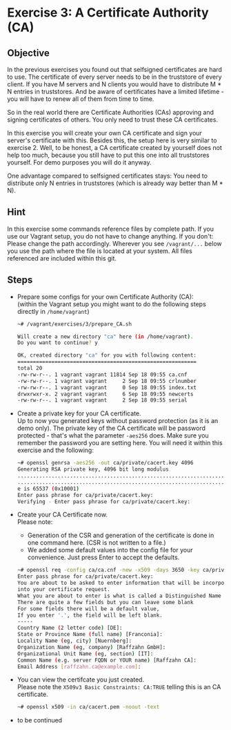 # Exercise 3: A Certificate Authority (CA)

## Objective

In the previous exercises you found out that selfsigned certificates are hard to use. The certificate of every server needs to be in the truststore of every client. If you have M servers and N clients you would have to distribute M * N entries in truststores. And be aware of certificates have a limited lifetime - you will have to renew all of them from time to time.

So in the real world there are Certificate Authorities (CAs) approving and signing certificates of others. You only need to trust these CA certificates.

In this exercise you will create your own CA certificate and sign your server's certificate with this. Besides this, the setup here is very similar to exercise 2. Well, to be honest, a CA certificate created by yourself does not help too much, because you still have to put this one into all truststores yourself. For demo purposes you will do it anyway.

One advantage compared to selfsigned certificates stays: You need to distribute only N entries in truststores (which is already way better than M * N).

## Hint

In this exercise some commands reference files by complete path. If you use our Vagrant setup, you do not have to change anything. If you don't: Please change the path accordingly. Wherever you see `/vagrant/...` below you use the path where the file is located at your system. All files referenced are included within this git.

## Steps
   * Prepare some configs for your own Certificate Authority (CA):  
     (within the Vagrant setup you might want to do the following steps directly in `/home/vagrant`)
     ```Bash
     ~# /vagrant/exercises/3/prepare_CA.sh

     Will create a new directory "ca" here (in /home/vagrant).
     Do you want to continue? y

     OK, created directory "ca" for you with following content:
     ==========================================================
     total 20
     -rw-rw-r--. 1 vagrant vagrant 11814 Sep 18 09:55 ca.cnf
     -rw-rw-r--. 1 vagrant vagrant     2 Sep 18 09:55 crlnumber
     -rw-rw-r--. 1 vagrant vagrant     0 Sep 18 09:55 index.txt
     drwxrwxr-x. 2 vagrant vagrant     6 Sep 18 09:55 newcerts
     -rw-rw-r--. 1 vagrant vagrant     2 Sep 18 09:55 serial
     ```

   * Create a private key for your CA certificate.  
     Up to now you generated keys without password protection (as it is an demo only). The private key of the CA certificate will be password protected - that's what the parameter `-aes256` does. Make sure you remember the password you are setting here. You will need it within this exercise and the following:  
     ```Bash
     ~# openssl genrsa -aes256 -out ca/private/cacert.key 4096
     Generating RSA private key, 4096 bit long modulus
     .............................................................................................................................................................................................................++
     .............................................................................................................................++
     e is 65537 (0x10001)
     Enter pass phrase for ca/private/cacert.key:
     Verifying - Enter pass phrase for ca/private/cacert.key:
     ```

   * Create your CA Certificate now.  
     Please note:  
      - Generation of the CSR and generation of the certificate is done in one command here. (CSR is not written to a file.)
      - We added some default values into the config file for your convenience. Just press Enter to accept the defaults.
     ```Bash
     ~# openssl req -config ca/ca.cnf -new -x509 -days 3650 -key ca/private/cacert.key -out ca/cacert.pem
     Enter pass phrase for ca/private/cacert.key:
     You are about to be asked to enter information that will be incorporated
     into your certificate request.
     What you are about to enter is what is called a Distinguished Name or a DN.
     There are quite a few fields but you can leave some blank
     For some fields there will be a default value,
     If you enter '.', the field will be left blank.
     -----
     Country Name (2 letter code) [DE]:
     State or Province Name (full name) [Franconia]:
     Locality Name (eg, city) [Nuernberg]:
     Organization Name (eg, company) [Raffzahn GmbH]:
     Organizational Unit Name (eg, section) [IT]:
     Common Name (e.g. server FQDN or YOUR name) [Raffzahn CA]:
     Email Address [raffzahn.ca@example.com]:
     ```

   * You can view the certifcate you just created.  
     Please note the `X509v3 Basic Constraints: CA:TRUE` telling this is an CA certificate.
     ```Bash
     ~# openssl x509 -in ca/cacert.pem -noout -text
     ```

   * to be continued
